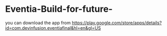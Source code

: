 # Eventia-Build-for-future-
you can download the app from https://play.google.com/store/apps/details?id=com.devinfusion.eventiafinal&hl=en&gl=US
